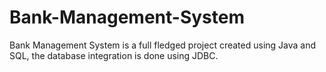 # Bank-Management-System
Bank Management System is a full fledged project created using Java and SQL, the database integration is done using JDBC.
